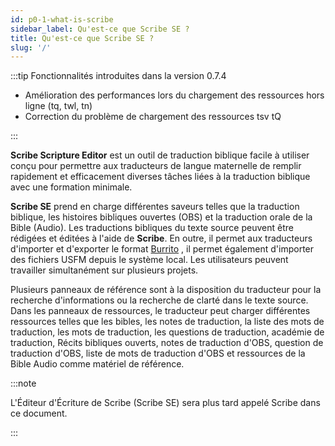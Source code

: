 ```yaml
---
id: p0-1-what-is-scribe
sidebar_label: Qu'est-ce que Scribe SE ?
title: Qu'est-ce que Scribe SE ?
slug: '/'
---
```

 :::tip Fonctionnalités introduites dans la version 0.7.4

- Amélioration des performances lors du chargement des ressources hors ligne (tq, twl, tn)
- Correction du problème de chargement des ressources tsv tQ

::: 

**Scribe Scripture Editor** est un outil de traduction biblique facile à utiliser conçu pour permettre aux traducteurs de langue maternelle de remplir rapidement et efficacement diverses tâches liées à la traduction biblique avec une formation minimale.

**Scribe SE** prend en charge différentes saveurs telles que la traduction biblique, les histoires bibliques ouvertes (OBS) et la traduction orale de la Bible (Audio). Les traductions bibliques du texte source peuvent être rédigées et éditées à l'aide de **Scribe**. En outre, il permet aux traducteurs d'importer et d'exporter le format [Burrito](https://docs.burrito.bible/) , il permet également d'importer des fichiers USFM depuis le système local. Les utilisateurs peuvent travailler simultanément sur plusieurs projets.

Plusieurs panneaux de référence sont à la disposition du traducteur pour la recherche d'informations ou la recherche de clarté dans le texte source. Dans les panneaux de ressources, le traducteur peut charger différentes ressources telles que les bibles, les notes de traduction, la liste des mots de traduction, les mots de traduction, les questions de traduction, académie de traduction, Récits bibliques ouverts, notes de traduction d'OBS, question de traduction d'OBS, liste de mots de traduction d'OBS et ressources de la Bible Audio comme matériel de référence.

:::note

L'Éditeur d'Écriture de Scribe (Scribe SE) sera plus tard appelé Scribe dans ce document.

:::
